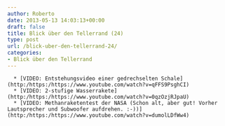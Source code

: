 ```yaml
---
author: Roberto
date: 2013-05-13 14:03:13+00:00
draft: false
title: Blick über den Tellerrand (24)
type: post
url: /blick-uber-den-tellerrand-24/
categories:
- Blick über den Tellerrand
---
```



	  * [VIDEO: Entstehungsvideo einer gedrechselten Schale](http:/https:/https://www.youtube.com/watch?v=qFFS9PsghCI)
	  * [VIDEO: 2-stufige Wasserrakete](http:/https:/https://www.youtube.com/watch?v=0qzOzjRJpaU)
	  * [VIDEO: Methanraketentest der NASA (Schon alt, aber gut! Vorher Lautsprecher und Subwoofer aufdrehen. :-))](http:/https:/https://www.youtube.com/watch?v=dumolLDfWw4)

